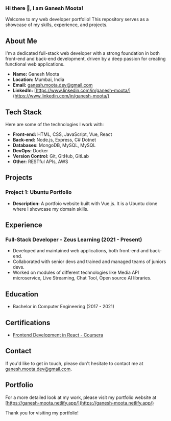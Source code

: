 ### Hi there :wave:, I am Ganesh Moota!

Welcome to my web developer portfolio! This repository serves as a showcase of my skills, experience, and projects. 

## About Me

I'm a dedicated full-stack web developer with a strong foundation in both front-end and back-end development, driven by a deep passion for creating functional web applications.

- **Name:** Ganesh Moota
- **Location:** Mumbai, India
- **Email:** ganesh.moota.dev@gmail.com
- **LinkedIn:** [https://www.linkedin.com/in/ganesh-moota/](https://www.linkedin.com/in/ganesh-moota/)

## Tech Stack

Here are some of the technologies I work with:

- **Front-end:** HTML, CSS, JavaScript, Vue, React
- **Back-end:** Node.js, Express, C# Dotnet
- **Databases:** MongoDB, MySQL, MySQL
- **DevOps:** Docker
- **Version Control:** Git, GitHub, GitLab
- **Other:** RESTful APIs, AWS

## Projects

### Project 1: Ubuntu Portfolio
- **Description:** A portfoio website built with Vue.js. It is a Ubuntu clone where I showcase my domain skills.

## Experience

### Full-Stack Developer - Zeus Learning (2021 - Present)
- Developed and maintained web applications, both front-end and back-end.
- Collaborated with senior devs and trained and managed teams of juniors devs.
- Worked on modules of different technologies like Media API microservice, Live Streaming, Chat Tool, Open source AI libraries. 

## Education

- Bachelor in Computer Engineering (2017 - 2021)

## Certifications

- [Frontend Development in React - Coursera](https://www.coursera.org/account/accomplishments/records/XHVXHNBDVQDF)

## Contact

If you'd like to get in touch, please don't hesitate to contact me at ganesh.moota.dev@gmail.com.

## Portfolio

For a more detailed look at my work, please visit my portfolio website at [https://ganesh-moota.netlify.app/](https://ganesh-moota.netlify.app/)

Thank you for visiting my portfolio!

